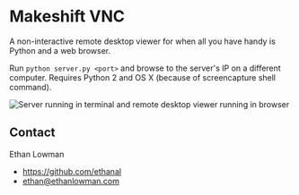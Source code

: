 # Makeshift VNC

A non-interactive remote desktop viewer for when all you have handy is Python and a web browser.

Run `python server.py <port>` and browse to the server's IP on a different computer. Requires Python 2 and OS X (because of screencapture shell command).

![](http://i.imgur.com/a7eqaoo.png "Server running in terminal and remote desktop viewer running in browser")

## Contact
Ethan Lowman
- https://github.com/ethanal
- ethan@ethanlowman.com

